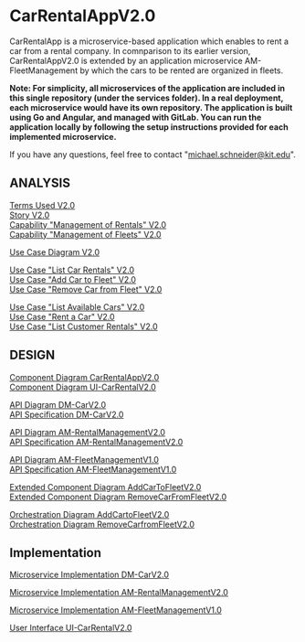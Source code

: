 # CarRentalAppV2.0
CarRentalApp is a microservice-based application which enables to rent a car from a rental company. In comnparison to its earlier version, CarRentalAppV2.0 is extended by an application microservice AM-FleetManagement by which the cars to be rented are organized in fleets.

**Note: For simplicity, all microservices of the application are included in this single repository (under the services folder). In a real deployment, each microservice would have its own repository. The application is built using Go and Angular, and managed with GitLab. You can run the application locally by following the setup instructions provided for each implemented microservice.** 

If you have any questions, feel free to contact "michael.schneider@kit.edu".

## ANALYSIS

[Terms Used V2.0](pages/terms_used_v2.0.md)  
[Story V2.0](pages/story_v2.0.md)  
[Capability "Management of Rentals" V2.0](./pages/cap_management_of_rentals_v2.0.md)  
[Capability "Management of Fleets" V2.0](./pages/cap_management_of_fleets_v2.0.md)  

[Use Case Diagram V2.0](pages/use_case_diagram_v2.0.md)  

[Use Case "List Car Rentals" V2.0](./pages/uc_list_car_rentals_v2.0.md)  
[Use Case "Add Car to Fleet" V2.0](./pages/uc_add_car_to_fleet_v2.0.md)  
[Use Case "Remove Car from Fleet" V2.0](./pages/uc_remove_car_from_fleet_v2.0.md)  

[Use Case "List Available Cars" V2.0](./pages/uc_list_available_cars_v2.0.md)  
[Use Case "Rent a Car" V2.0](./pages/uc_rent_a_car_v2.0.md)  
[Use Case "List Customer Rentals" V2.0](./pages/uc_list_customer_rentals_v2.0.md)

## DESIGN

[Component Diagram CarRentalAppV2.0](./pages/cd_car_rental_app_v2.0.md)  
[Component Diagram UI-CarRentalV2.0](./pages/cd_ui-car_rental_v2.0.md)  

[API Diagram DM-CarV2.0](./pages/ad_dm-car_v2.0.md)  
[API Specification DM-CarV2.0](./services/dm-carv2.0/src/api/specification/openapi.yaml)

[API Diagram AM-RentalManagementV2.0](./pages/ad_am-rental_management_v2.0.md)  
[API Specification AM-RentalManagementV2.0](./services/am-rentalmanagementv2.0/src/api/specification/api_specification_am_rental_management.proto)  

[API Diagram AM-FleetManagementV1.0](./pages/ad_am-fleet_management_v1.0.md)  
[API Specification AM-FleetManagementV1.0](./services/am-fleetmanagementv1.0/src/api/specification/api_specification_am_fleet_management.proto?ref_type=heads)  

[Extended Component Diagram AddCarToFleetV2.0](./pages/ecd_add_car_to_fleet_v2.0.md)  
[Extended Component Diagram RemoveCarFromFleetV2.0](./pages/ecd_remove_car_from_fleet_v2.0.md)  

[Orchestration Diagram AddCartoFleetV2.0](./pages/od_add_car_to_fleet_v2.0.md)  
[Orchestration Diagram RemoveCarfromFleetV2.0](./pages/od_remove_car_from_fleet_v2.0.md)  

## Implementation

[Microservice Implementation DM-CarV2.0](./services/dm-carv2.0)

[Microservice Implementation AM-RentalManagementV2.0](./services/am-rentalmanagementv2.0)  

[Microservice Implementation AM-FleetManagementV1.0](./services/am-fleetmanagementv1.0)  

[User Interface UI-CarRentalV2.0](./services/ui-carrentalv2.0)  